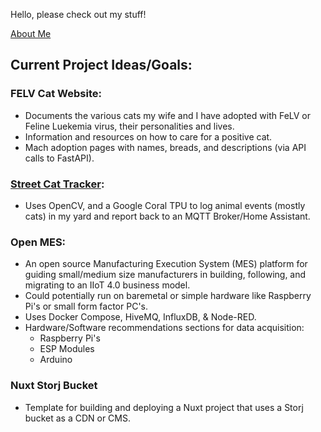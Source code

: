 Hello, please check out my stuff!

[About Me](https://danrerko.com)

## Current Project Ideas/Goals:

### FELV Cat Website:
- Documents the various cats my wife and I have adopted with FeLV or Feline Luekemia virus, their personalities and lives.
- Information and resources on how to care for a positive cat.
- Mach adoption pages with names, breads, and descriptions (via API calls to FastAPI).

### [Street Cat Tracker](https://github.com/D2theR/street_cat_tracker):
- Uses OpenCV, and a Google Coral TPU to log animal events (mostly cats) in my yard and report back to an MQTT Broker/Home Assistant.

### Open MES:
- An open source Manufacturing Execution System (MES) platform for guiding small/medium size manufacturers in building, following, and migrating to an IIoT 4.0 business model.
- Could potentially run on baremetal or simple hardware like Raspberry Pi's or small form factor PC's.
- Uses Docker Compose, HiveMQ, InfluxDB, & Node-RED.
- Hardware/Software recommendations sections for data acquisition:
    - Raspberry Pi's
    - ESP Modules
    - Arduino

### Nuxt Storj Bucket
- Template for building and deploying a Nuxt project that uses a Storj bucket as a CDN or CMS.